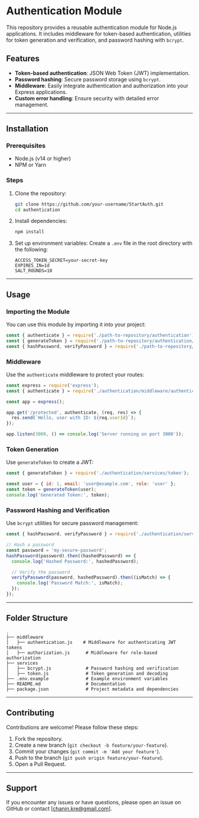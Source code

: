 # Authentication Module

This repository provides a reusable authentication module for Node.js applications. It includes middleware for token-based authentication, utilities for token generation and verification, and password hashing with `bcrypt`.

## Features
- **Token-based authentication**: JSON Web Token (JWT) implementation.
- **Password hashing**: Secure password storage using `bcrypt`.
- **Middleware**: Easily integrate authentication and authorization into your Express applications.
- **Custom error handling**: Ensure security with detailed error management.

---

## Installation

### Prerequisites
- Node.js (v14 or higher)
- NPM or Yarn

### Steps

1. Clone the repository:
   ```bash
   git clone https://github.com/your-username/StartAuth.git
   cd authentication
   ```

2. Install dependencies:
   ```bash
   npm install
   ```

3. Set up environment variables:
   Create a `.env` file in the root directory with the following:
   ```env
   ACCESS_TOKEN_SECRET=your-secret-key
   EXPIRES_IN=1d
   SALT_ROUNDS=10
   ```

---

## Usage

### Importing the Module
You can use this module by importing it into your project:

```javascript
const { authenticate } = require('./path-to-repository/authentication');
const { generateToken } = require('./path-to-repository/authentication/services/token');
const { hashPassword, verifyPassword } = require('./path-to-repository/authentication/services/bcrypt');
```

### Middleware
Use the `authenticate` middleware to protect your routes:

```javascript
const express = require('express');
const { authenticate } = require('./authentication/middleware/authentication');

const app = express();

app.get('/protected', authenticate, (req, res) => {
  res.send(`Hello, user with ID: ${req.userId}`);
});

app.listen(3000, () => console.log('Server running on port 3000'));
```

### Token Generation
Use `generateToken` to create a JWT:

```javascript
const { generateToken } = require('./authentication/services/token');

const user = { id: 1, email: 'user@example.com', role: 'user' };
const token = generateToken(user);
console.log('Generated Token:', token);
```

### Password Hashing and Verification
Use `bcrypt` utilities for secure password management:

```javascript
const { hashPassword, verifyPassword } = require('./authentication/services/bcrypt');

// Hash a password
const password = 'my-secure-password';
hashPassword(password).then((hashedPassword) => {
  console.log('Hashed Password:', hashedPassword);

  // Verify the password
  verifyPassword(password, hashedPassword).then((isMatch) => {
    console.log('Password Match:', isMatch);
  });
});
```

---

## Folder Structure
```
.
├── middleware
│   ├── authentication.js    # Middleware for authenticating JWT tokens
│   ├── authorization.js      # Middleware for role-based authorization
├── services
│   ├── bcrypt.js             # Password hashing and verification
│   ├── token.js              # Token generation and decoding
├── .env.example              # Example environment variables
├── README.md                 # Documentation
├── package.json              # Project metadata and dependencies
```

---

## Contributing
Contributions are welcome! Please follow these steps:

1. Fork the repository.
2. Create a new branch (`git checkout -b feature/your-feature`).
3. Commit your changes (`git commit -m 'Add your feature'`).
4. Push to the branch (`git push origin feature/your-feature`).
5. Open a Pull Request.

---

## Support
If you encounter any issues or have questions, please open an issue on GitHub or contact [chanin.kre@gmail.com].

